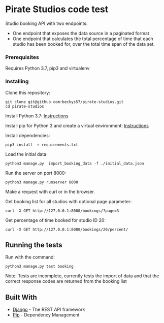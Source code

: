 # Pirate Studios code test

Studio booking API with two endpoints:

- One endpoint that exposes the data source in a paginated format
- One endpoint that calculates the total percentage of time that each studio has been booked for, over the total time span of the data set.


### Prerequisites

Requires Python 3.7, pip3 and virtualenv

### Installing

Clone this repository:

```
git clone git@github.com:beckys57/pirate-studios.git
cd pirate-studios
```

Install Python 3.7: [Instructions](https://realpython.com/installing-python/)

Install pip for Python 3 and create a virtual environment: [Instructions](https://packaging.python.org/guides/installing-using-pip-and-virtual-environments/)

Install dependencies:

```
pip3 install -r requirements.txt
```

Load the initial data:

```
python3 manage.py  import_booking_data -f ./initial_data.json
```

Run the server on port 8000:

```
python3 manage.py runserver 8000
```

Make a request with curl or in the browser.

Get booking list for all studios with optional page parameter:
```
curl -X GET http://127.0.0.1:8000/bookings/?page=3
```

Get percentage of time booked for studio ID 20:
```
curl -X GET http://127.0.0.1:8000/bookings/20/percent/
```

## Running the tests

Run with the command:

```
python3 manage.py test booking
```

Note: Tests are incomplete, currently tests the import of data and that the correct response codes are returned from the booking list


## Built With

* [Django](https://docs.djangoproject.com/en/2.2/) - The REST API framework
* [Pip](https://pypi.org/project/pip/) - Dependency Management

